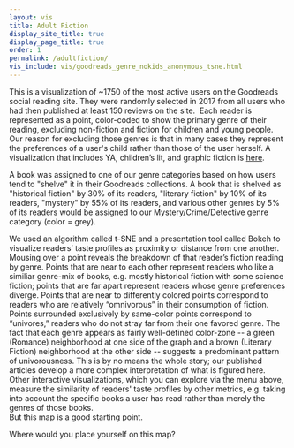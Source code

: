 ```yaml
---
layout: vis
title: Adult Fiction
display_site_title: true
display_page_title: true
order: 1
permalink: /adultfiction/
vis_include: vis/goodreads_genre_nokids_anonymous_tsne.html
---
```


This is a visualization of ~1750 of the most active users on the Goodreads social
reading site.  They were randomly selected in 2017 from all users who
had then published at least 150 reviews on the site.   Each reader is represented as
a point, color-coded to show the primary genre of their reading, excluding
non-fiction and fiction for children and young people. Our reason for excluding those
genres is that in many cases they represent the preferences of a user's child rather 
than those of the user herself. A visualization that includes YA, children’s lit, and 
graphic fiction is [here](/allfiction/). 

A book was assigned to one of our genre categories based on how users tend to "shelve" 
it in their Goodreads collections.  A book that is shelved as "historical fiction" by 
30% of its readers, "literary fiction" by 10% of its readers, "mystery" by 55% of its 
readers, and various other genres by 5% of its readers would be assigned to our 
Mystery/Crime/Detective genre category (color = grey).

We used an algorithm called t-SNE and a presentation tool called Bokeh to visualize
readers’ taste profiles as proximity or distance from one another.  Mousing over
a point reveals the breakdown of that reader’s fiction reading by genre.  Points
that are near to each other represent readers who like a similiar genre-mix of books,
e.g. mostly historical fiction with some science fiction; points that are far apart 
represent readers whose genre preferences diverge.  Points that are near to differently 
colored points correspond to readers who are relatively “omnivorous” in their 
consumption of fiction.  Points surrounded exclusively by same-color points correspond 
to “univores,” readers who do not stray far from their one favored genre. The fact that 
each genre appears as fairly well-defined color-zone -- a green (Romance) neighborhood 
at one side of the graph and a brown (Literary Fiction) neighborhood at the other side 
-- suggests a predominant pattern of univorousness.   This is by no means the whole 
story; our published articles develop a more complex interpretation of what is figured 
here.  Other interactive visualizations, which you can explore via the menu above, 
measure the similarity of readers' taste profiles by other  metrics, e.g. taking into 
account the specific books a user has read rather than merely the genres of those books.  
But this map is a good starting point.

Where would you place yourself on this map?
